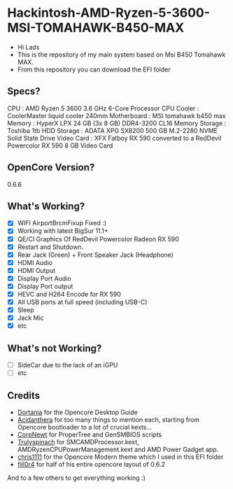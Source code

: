 # Hackintosh-AMD-Ryzen-5-3600-MSI-TOMAHAWK-B450-MAX
- Hi Lads
- This is the repository of my main system based on Msi B450 Tomahawk MAX.
- From this repository you can download the EFI folder

## Specs?
CPU : AMD Ryzen 5 3600 3.6 GHz 6-Core Processor
  CPU Cooler : CoolerMaster liquid cooler 240mm
 Motherboard : MSI tomahawk b450 max
      Memory : HyperX LPX 24 GB (3x 8 GB) DDR4-3200 CL16 Memory
     Storage : Toshiba  1tb HDD
     Storage : ADATA XPG SX8200 500 GB M.2-2280 NVME Solid State Drive
  Video Card : XFX Fatboy RX 590 converted to a RedDevil Powercolor RX 590 8 GB Video Card
  
## OpenCore Version?
0.6.6

## What's Working?
- [x] WIFI AirportBrcmFixup Fixed :)
- [x] Working with latest BigSur 11.1+
- [x] QE/CI Graphics Of RedDevil Powercolor Radeon RX 590
- [x] Restart and Shutdown. 
- [x] Rear Jack (Green) + Front Speaker Jack (Headphone)
- [x] HDMI Audio
- [x] HDMI Output
- [x] Display Port Audio
- [x] Display Port output
- [x] HEVC and H264 Encode for RX 590
- [x] All USB ports at full speed (including USB-C)
- [x] Sleep 
- [x] Jack Mic
- [x] etc

## What's not Working?
- [ ] SideCar due to the lack of an iGPU
- [ ] etc

## Credits
- [Dortania](https://github.com/dortania) for the Opencore Desktop Guide
- [Acidanthera](https://github.com/acidanthera) for too many things to mention each, starting from Opencore bootloader to a lot of crucial kexts...
- [CorpNewt](https://github.com/corpnewt) for ProperTree and GenSMBIOS scripts
- [Trulyspinach](https://github.com/trulyspinach) for SMCAMDProcessor.kext, AMDRyzenCPUPowerManagement.kext and AMD Power Gadget app.
- [chris1111](https://github.com/chris1111) for the Opencore Modern theme which I used in this EFI folder 
- [fill0r4](https://github.com/fill0r4) for half of his entire opencore layout of 0.6.2

And to a few others to get everything working :)
